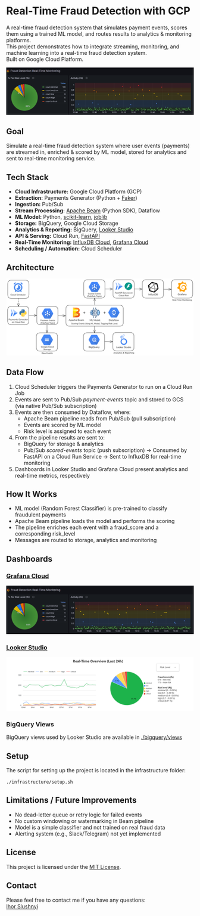 # Real-Time Fraud Detection with GCP

A real-time fraud detection system that simulates payment events, scores them using a trained ML model, and routes results to analytics & monitoring platforms.\
This project demonstrates how to integrate streaming, monitoring, and machine learning into a real-time fraud detection system.\
Built on Google Cloud Platform.

![Grafana Demo](/dashboards/images/animation_grafana.gif)

## Goal

Simulate a real-time fraud detection system where user events (payments) are streamed in, enriched & scored by ML model, stored for analytics and sent to real-time monitoring service.

## Tech Stack

- **Cloud Infrastructure:** Google Cloud Platform (GCP)
- **Extraction:** Payments Generator (Python + [Faker](https://faker.readthedocs.io/en/master/))
- **Ingestion:** Pub/Sub
- **Stream Processing:** [Apache Beam](https://beam.apache.org/) (Python SDK), Dataflow
- **ML Model:** Python, [scikit-learn](https://scikit-learn.org/), [joblib](https://joblib.readthedocs.io/en/stable/)
- **Storage:** BigQuery, Google Cloud Storage
- **Analytics & Reporting:** BigQuery, [Looker Studio](https://lookerstudio.google.com/u/0/navigation/reporting)
- **API & Serving:** Cloud Run, [FastAPI](https://fastapi.tiangolo.com/)
- **Real-Time Monitoring:** [InfluxDB Cloud](https://www.influxdata.com/products/influxdb-cloud/serverless/), [Grafana Cloud](https://grafana.com/products/cloud/)
- **Scheduling / Automation:** Cloud Scheduler

## Architecture
![Architecture diagram - Real-Time Fraud Detection](/diagrams/architecture.png)

## Data Flow

1. Cloud Scheduler triggers the Payments Generator to run on a Cloud Run Job
2. Events are sent to Pub/Sub _payment-events_ topic and stored to GCS (via native Pub/Sub subscription)
3. Events are then consumed by Dataflow, where:
   - Apache Beam pipeline reads from Pub/Sub (pull subscription)
   - Events are scored by ML model
   - Risk level is assigned to each event
4. From the pipeline results are sent to:
   - BigQuery for storage & analytics
   - Pub/Sub _scored-events_ topic (push subscription) → Consumed by FastAPI on a Cloud Run Service → Sent to InfluxDB for real-time monitoring
5. Dashboards in Looker Studio and Grafana Cloud present analytics and real-time metrics, respectively

## How It Works

- ML model (Random Forest Classifier) is pre-trained to classify fraudulent payments
- Apache Beam pipeline loads the model and performs the scoring
- The pipeline enriches each event with a fraud_score and a corresponding risk_level
- Messages are routed to storage, analytics and monitoring

## Dashboards

### [Grafana Cloud](https://ihorslushnyi.grafana.net/public-dashboards/c58a9a27503147cda341f799c3a84ad6)
  [![Grafana Cloud](/dashboards/images/grafana_preview.png)](https://ihorslushnyi.grafana.net/public-dashboards/c58a9a27503147cda341f799c3a84ad6)
### [Looker Studio](https://lookerstudio.google.com/embed/reporting/a3a86a23-b364-4f25-8ff8-aef881fb0ad6/page/DlyQF)
  [![Looker Studio](/dashboards/images/looker_studio_preview.png)](https://lookerstudio.google.com/embed/reporting/a3a86a23-b364-4f25-8ff8-aef881fb0ad6/page/DlyQF)

### BigQuery Views
BigQuery views used by Looker Studio are available in [./bigquery/views](bigquery/views)

## Setup

The script for setting up the project is located in the infrastructure folder:

```
./infrastructure/setup.sh
```

## Limitations / Future Improvements

- No dead-letter queue or retry logic for failed events
- No custom windowing or watermarking in Beam pipeline
- Model is a simple classifier and not trained on real fraud data
- Alerting system (e.g., Slack/Telegram) not yet implemented

## License

This project is licensed under the [MIT License](LICENSE).

## Contact

Please feel free to contact me if you have any questions:\
[Ihor Slushnyi](https://www.linkedin.com/in/ihor-slushnyi-a7b9441b4/)
